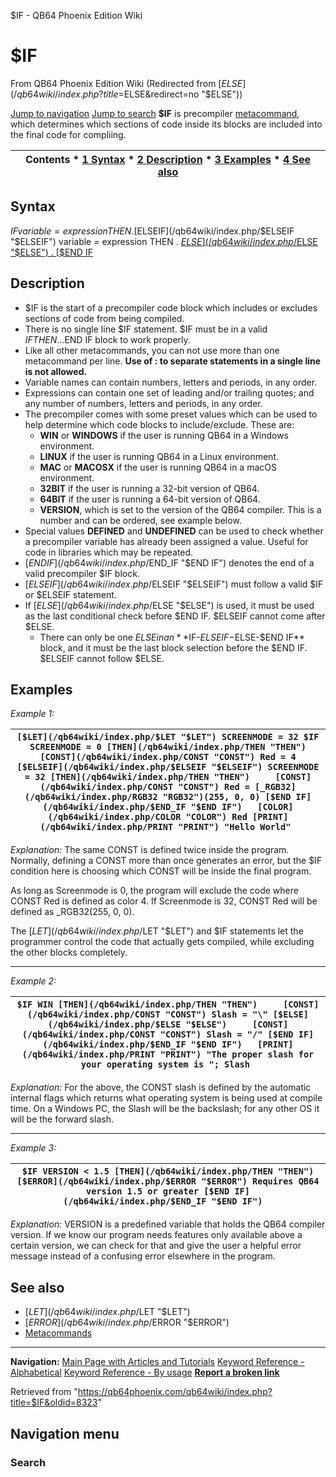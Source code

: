 


$IF - QB64 Phoenix Edition Wiki








# $IF



From QB64 Phoenix Edition Wiki
(Redirected from [$ELSE](/qb64wiki/index.php?title=$ELSE&redirect=no "$ELSE"))


[Jump to navigation](#mw-head)
[Jump to search](#searchInput)
**$IF** is precompiler [metacommand](/qb64wiki/index.php/Metacommand "Metacommand"), which determines which sections of code inside its blocks are included into the final code for compliing.


  






| Contents * [1 Syntax](#Syntax) * [2 Description](#Description) * [3 Examples](#Examples) * [4 See also](#See_also) |
| --- |


## Syntax


$IF variable = expression THEN
.
[$ELSEIF](/qb64wiki/index.php/$ELSEIF "$ELSEIF") variable = expression THEN
.
[$ELSE](/qb64wiki/index.php/$ELSE "$ELSE")
.
[$END IF](/qb64wiki/index.php/$END_IF "$END IF")
  




## Description


* $IF is the start of a precompiler code block which includes or excludes sections of code from being compiled.
* There is no single line $IF statement. $IF must be in a valid $IF THEN...$END IF block to work properly.
* Like all other metacommands, you can not use more than one metacommand per line. **Use of : to separate statements in a single line is not allowed.**
* Variable names can contain numbers, letters and periods, in any order.
* Expressions can contain one set of leading and/or trailing quotes; and any number of numbers, letters and periods, in any order.
* The precompiler comes with some preset values which can be used to help determine which code blocks to include/exclude. These are:
	+ **WIN** or **WINDOWS** if the user is running QB64 in a Windows environment.
	+ **LINUX** if the user is running QB64 in a Linux environment.
	+ **MAC** or **MACOSX** if the user is running QB64 in a macOS environment.
	+ **32BIT** if the user is running a 32-bit version of QB64.
	+ **64BIT** if the user is running a 64-bit version of QB64.
	+ **VERSION**, which is set to the version of the QB64 compiler. This is a number and can be ordered, see example below.
* Special values **DEFINED** and **UNDEFINED** can be used to check whether a precompiler variable has already been assigned a value. Useful for code in libraries which may be repeated.
* [$END IF](/qb64wiki/index.php/$END_IF "$END IF") denotes the end of a valid precompiler $IF block.
* [$ELSEIF](/qb64wiki/index.php/$ELSEIF "$ELSEIF") must follow a valid $IF or $ELSEIF statement.
* If [$ELSE](/qb64wiki/index.php/$ELSE "$ELSE") is used, it must be used as the last conditional check before $END IF. $ELSEIF cannot come after $ELSE.
	+ There can only be one $ELSE in an **$IF-$ELSEIF-$ELSE-$END IF** block, and it must be the last block selection before the $END IF. $ELSEIF cannot follow $ELSE.


  




## Examples


*Example 1:*





| ``` [$LET](/qb64wiki/index.php/$LET "$LET") SCREENMODE = 32 $IF SCREENMODE = 0 [THEN](/qb64wiki/index.php/THEN "THEN")     [CONST](/qb64wiki/index.php/CONST "CONST") Red = 4 [$ELSEIF](/qb64wiki/index.php/$ELSEIF "$ELSEIF") SCREENMODE = 32 [THEN](/qb64wiki/index.php/THEN "THEN")     [CONST](/qb64wiki/index.php/CONST "CONST") Red = [_RGB32](/qb64wiki/index.php/RGB32 "RGB32")(255, 0, 0) [$END IF](/qb64wiki/index.php/$END_IF "$END IF")   [COLOR](/qb64wiki/index.php/COLOR "COLOR") Red [PRINT](/qb64wiki/index.php/PRINT "PRINT") "Hello World"  ``` |
| --- |


*Explanation:* The same CONST is defined twice inside the program. Normally, defining a CONST more than once generates an error, but the $IF condition here is choosing which CONST will be inside the final program.


As long as Screenmode is 0, the program will exclude the code where CONST Red is defined as color 4. If Screenmode is 32, CONST Red will be defined as \_RGB32(255, 0, 0).


The [$LET](/qb64wiki/index.php/$LET "$LET") and $IF statements let the programmer control the code that actually gets compiled, while excluding the other blocks completely.


  






---


*Example 2:*





| ``` $IF WIN [THEN](/qb64wiki/index.php/THEN "THEN")     [CONST](/qb64wiki/index.php/CONST "CONST") Slash = "\" [$ELSE](/qb64wiki/index.php/$ELSE "$ELSE")     [CONST](/qb64wiki/index.php/CONST "CONST") Slash = "/" [$END IF](/qb64wiki/index.php/$END_IF "$END IF")   [PRINT](/qb64wiki/index.php/PRINT "PRINT") "The proper slash for your operating system is "; Slash  ``` |
| --- |


*Explanation:* For the above, the CONST slash is defined by the automatic internal flags which returns what operating system is being used at compile time. On a Windows PC, the Slash will be the backslash; for any other OS it will be the forward slash.


  






---


*Example 3:*





| ``` $IF VERSION < 1.5 [THEN](/qb64wiki/index.php/THEN "THEN")     [$ERROR](/qb64wiki/index.php/$ERROR "$ERROR") Requires QB64 version 1.5 or greater [$END IF](/qb64wiki/index.php/$END_IF "$END IF")   ``` |
| --- |


*Explanation:* VERSION is a predefined variable that holds the QB64 compiler version. If we know our program needs features only available above a certain version, we can check for that and give the user a helpful error message instead of a confusing error elsewhere in the program.


  




## See also


* [$LET](/qb64wiki/index.php/$LET "$LET")
* [$ERROR](/qb64wiki/index.php/$ERROR "$ERROR")
* [Metacommands](/qb64wiki/index.php/Metacommand "Metacommand")


  






---


**Navigation:**
[Main Page with Articles and Tutorials](/qb64wiki/index.php/Main_Page "Main Page")
[Keyword Reference - Alphabetical](/qb64wiki/index.php/Keyword_Reference_-_Alphabetical "Keyword Reference - Alphabetical")
[Keyword Reference - By usage](/qb64wiki/index.php/Keyword_Reference_-_By_usage "Keyword Reference - By usage")
**[Report a broken link](https://qb64phoenix.com/forum/showthread.php?tid=2800)**  





Retrieved from "<https://qb64phoenix.com/qb64wiki/index.php?title=$IF&oldid=8323>"




## Navigation menu








### Search






















